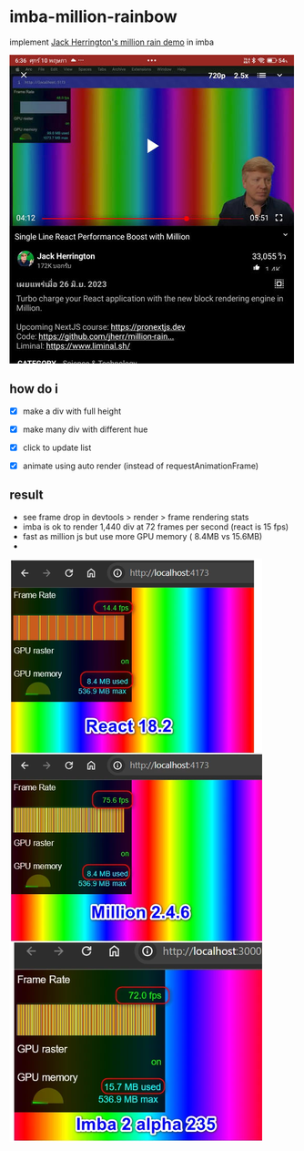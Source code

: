 # imba-million-rainbow

implement [Jack Herrington's million rain demo](https://github.com/jherr/million-rainbow) in imba

![img](img.jpg)

## how do i
- [x] make a div with full height
- [x] make many div with different hue
- [x] click to update list
- [x] animate using auto render (instead of requestAnimationFrame)


## result
- see frame drop in devtools > render > frame rendering stats
- imba is ok to render 1,440 div at 72 frames per second (react is 15 fps)
- fast as million js but use more GPU memory ( 8.4MB vs 15.6MB)
- 

![bm](bm.webp)